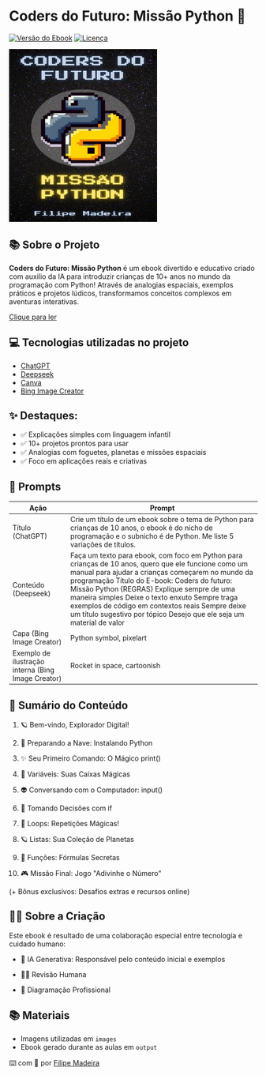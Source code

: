 # Coders do Futuro: Missão Python 🚀

[![Versão do Ebook](https://img.shields.io/badge/VERSÃO-1.0-blue)](#)
[![Licença](https://img.shields.io/badge/LICENÇA-CC_BY--NC--ND_4.0-lightgrey)](#licença)

<img src="./images/capa-ebook.png" alt="Capa do Projeto" width="300" height="350"/>

## 📚 Sobre o Projeto

**Coders do Futuro: Missão Python** é um ebook divertido e educativo criado com auxilio da IA para introduzir crianças de 10+ anos no mundo da programação com Python! Através de analogias espaciais, exemplos práticos e projetos lúdicos, transformamos conceitos complexos em aventuras interativas.

[Clique para ler](./output/coders%20do%20futuro_missao_python.pdf)

## 💻 Tecnologias utilizadas no projeto

- [ChatGPT](https://chatgpt.com/)
- [Deepseek](https://chat.deepseek.com/)
- [Canva](https://www.canva.com/)
- [Bing Image Creator](https://www.bing.com/images/create)

## ✨ **Destaques:**

- ✅ Explicações simples com linguagem infantil
- ✅ 10+ projetos prontos para usar
- ✅ Analogias com foguetes, planetas e missões espaciais
- ✅ Foco em aplicações reais e criativas

## 🧠 Prompts

| Ação                                               | Prompt                                                                                                                                                                                                                                                                                                                                                                                                                               |
| -------------------------------------------------- | ------------------------------------------------------------------------------------------------------------------------------------------------------------------------------------------------------------------------------------------------------------------------------------------------------------------------------------------------------------------------------------------------------------------------------------ |
| Título (ChatGPT)                                   | Crie um título de um ebook sobre o tema de Python para crianças de 10 anos, o ebook é do nicho de programação e o subnicho é de Python. Me liste 5 variações de títulos.                                                                                                                                                                                                                                                             |
| Conteúdo (Deepseek)                                | Faça um texto para ebook, com foco em Python para crianças de 10 anos, quero que ele funcione como um manual para ajudar a crianças começarem no mundo da programação Título do E-book: Coders do futuro: Missão Python {REGRAS} Explique sempre de uma maneira simples Deixe o texto enxuto Sempre traga exemplos de código em contextos reais Sempre deixe um título sugestivo por tópico Desejo que ele seja um material de valor |
| Capa (Bing Image Creator)                          | Python symbol, pixelart                                                                                                                                                                                                                                                                                                                                                                                                              |
| Exemplo de ilustração interna (Bing Image Creator) | Rocket in space, cartoonish                                                                                                                                                                                                                                                                                                                                                                                                          |

## 📖 Sumário do Conteúdo

1. 🪐 Bem-vindo, Explorador Digital!

2. 🚀 Preparando a Nave: Instalando Python

3. ✨ Seu Primeiro Comando: O Mágico print()

4. 🧳 Variáveis: Suas Caixas Mágicas

5. 👽 Conversando com o Computador: input()

6. 🔀 Tomando Decisões com if

7. 🔁 Loops: Repetições Mágicas!

8. 🪐 Listas: Sua Coleção de Planetas

9. 🧪 Funções: Fórmulas Secretas

10. 🎮 Missão Final: Jogo "Adivinhe o Número"

(+ Bônus exclusivos: Desafios extras e recursos online)

## 👩‍🚀 Sobre a Criação

Este ebook é resultado de uma colaboração especial entre tecnologia e cuidado humano:

- 🤖 IA Generativa: Responsável pelo conteúdo inicial e exemplos

- 🧑‍🏫 Revisão Humana

- 🎨 Diagramação Profissional

## 📚 Materiais

- Imagens utilizadas em `images`
- Ebook gerado durante as aulas em `output`

⌨️ com 💜 por [Filipe Madeira](https://github.com/FilipeMadeira13)
